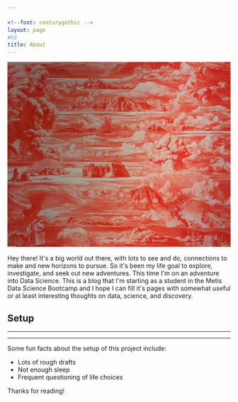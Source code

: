 ```yaml
---
 
<!--font: centurygothic -->
layout: page
#h3
title: About
---
```


![alt text](/pics/background.jpg)

<p class="message">
  Hey there! It's a big world out there, with lots to see and do, connections to make and new horizons to pursue.  So it's been my life goal to explore, investigate, and seek out new adventures.  This time I'm on an adventure into Data Science.  This is a blog that I'm starting as a student in the Metis Data Science Bootcamp and I hope I can fill it's pages with somewhat useful or at least interesting thoughts on data, science, and discovery. 
</p>


## Setup
--------
---

Some fun facts about the setup of this project include:

* Lots of rough drafts 
* Not enough sleep
* Frequent questioning of life choices



Thanks for reading!
